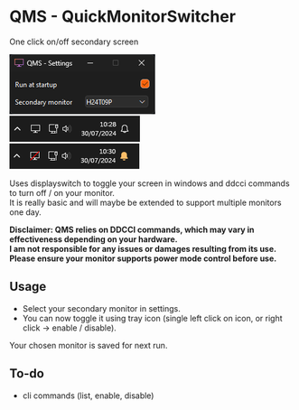# QMS - QuickMonitorSwitcher

One click on/off secondary screen

![image](assets/screenshot.png)  
![image](assets/tray_icon.png)  
![image](assets/tray_icon_off.png)

Uses displayswitch to toggle your screen in windows and ddcci commands to turn off / on your monitor.  
It is really basic and will maybe be extended to support multiple monitors one day.

**Disclaimer: QMS relies on DDCCI commands, which may vary in effectiveness depending on your hardware.**  
**I am not responsible for any issues or damages resulting from its use.**  
**Please ensure your monitor supports power mode control before use.**

## Usage

- Select your secondary monitor in settings.
- You can now toggle it using tray icon (single left click on icon, or right click -> enable / disable).

Your chosen monitor is saved for next run.

## To-do

- cli commands (list, enable, disable)